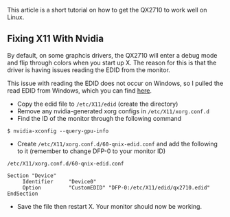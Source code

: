 This article is a short tutorial on how to get the QX2710 to work well on Linux.

## Fixing X11 With Nvidia

By default, on some graphcis drivers, the QX2710 will enter a debug mode and flip through colors when you start up X. The reason for this is that the driver is having issues reading the EDID from the monitor.

This issue with reading the EDID does not occur on Windows, so I pulled the read EDID from Windows, which you can find [here](https://lambda.sx/marcus/qx2710.edid).

*   Copy the edid file to `/etc/X11/edid` (create the directory)
*   Remove any nvidia-generated xorg configs in `/etc/X11/xorg.conf.d`
*   Find the ID of the monitor through the following command

```
$ nvidia-xconfig --query-gpu-info

```

*   Create `/etc/X11/xorg.conf.d/60-qnix-edid.conf` and add the following to it (remember to change DFP-0 to your monitor ID)

 `/etc/X11/xorg.conf.d/60-qnix-edid.conf` 
```
Section "Device"
     Identifier     "Device0"
     Option         "CustomEDID" "DFP-0:/etc/X11/edid/qx2710.edid"
EndSection
```

*   Save the file then restart X. Your monitor should now be working.